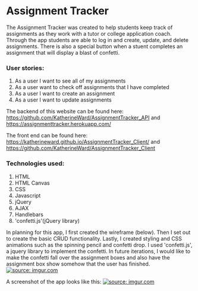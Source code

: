 <h1> Assignment Tracker </h1>

The Assignment Tracker was created to help students keep track of assignments as they
work with a tutor or college application coach. Through the app students are able to log in and create, update,
and delete assignments. There is also a special button when a stuent completes an assignment
that will display a blast of confetti.

<h3> User stories: </h3>
<ol>
<li> As a user I want to see all of my assignments </li>
<li> As a user want to check off assignments that I have completed </li>
<li> As a user I want to create an assignment </li>
<li> As a user I want to update assignments </li>
</ol>


 The backend of this website can be found here:
 https://github.com/KatherineWard/AssignmentTracker_API
 and
 https://assignmenttracker.herokuapp.com/

The front end can be found here:
https://katherineward.github.io/AssignmentTracker_Client/
and
https://github.com/KatherineWard/AssignmentTracker_Client

<h3> Technologies used: </h3>
<ol>
<li>HTML </li>
<li>  HTML Canvas </li>
<li> CSS </li>
<li>Javascript </li>
<li> jQuery </li>
<li>AJAX</li>
<li> Handlebars </li>
<li>'confetti.js'(jQuery library)</li>
</ol>
In planning for this app, I first created the wireframe (below).
Then I set out to create the basic CRUD functionality. Lastly, I created styling and CSS animations such as the spinning
pencil and confetti drop. I used 'confetti.js', a jquery library to implement the confetti.
In future iterations, I would like to make the confetti fall over the assignment
boxes and also have the assignment box show somehow that the user has finished.
<a href="https://imgur.com/kHMKDYq"><img src="https://i.imgur.com/kHMKDYq.jpg" title="source: imgur.com" /></a>


A screenshot of the app looks like this:
<a href="https://imgur.com/aX1MGXg"><img src="https://i.imgur.com/aX1MGXg.png" title="source: imgur.com" /></a>
